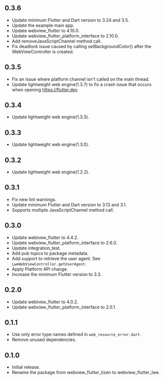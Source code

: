 ## 0.3.6
* Update minimum Flutter and Dart version to 3.24 and 3.5.
* Update the example main app.
* Update webview_flutter to 4.10.0.
* Update webview_flutter_platform_interface to 2.10.0.
* Add removeJavaScriptChannel method call.
* Fix deadlock issue caused by calling setBackgroundColor() after the WebViewController is created.

## 0.3.5

* Fix an issue where platform channel isn't called on the main thread.
* Update lightweight web engine(1.3.7) to fix a crash issue that occurs when opening https://flutter.dev

## 0.3.4

* Update lightweight web engine(1.3.3).

## 0.3.3

* Update lightweight web engine(1.3.0).

## 0.3.2

* Update lightweight web engine(1.2.2).

## 0.3.1

* Fix new lint warnings.
* Update minimum Flutter and Dart version to 3.13 and 3.1.
* Supports multiple JavaScriptChannel method call.

## 0.3.0

* Update webivew_flutter to 4.4.2.
* Update webview_flutter_platform_interface to 2.6.0.
* Update integration_test.
* Add pub topics to package metadata.
* Add support to retrieve the user agent. See `LweWebViewController.getUserAgent`.
* Apply Platform API change.
* Increase the minimum Flutter version to 3.3.

## 0.2.0

* Update webivew_flutter to 4.0.2.
* Update webview_flutter_platform_interface to 2.0.1.

## 0.1.1

* Use only error type names defined in `web_resource_error.dart`.
* Remove unused dependencies.

## 0.1.0

* Initial release.
* Rename the package from webview_flutter_tizen to webview_flutter_lwe.
